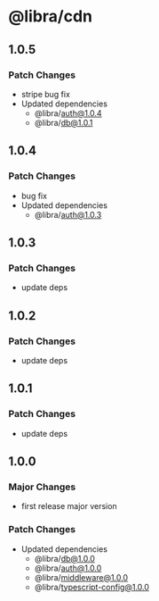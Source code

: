 # @libra/cdn

## 1.0.5

### Patch Changes

- stripe bug fix
- Updated dependencies
  - @libra/auth@1.0.4
  - @libra/db@1.0.1

## 1.0.4

### Patch Changes

- bug fix
- Updated dependencies
  - @libra/auth@1.0.3

## 1.0.3

### Patch Changes

- update deps

## 1.0.2

### Patch Changes

- update deps

## 1.0.1

### Patch Changes

- update deps

## 1.0.0

### Major Changes

- first release major version

### Patch Changes

- Updated dependencies
  - @libra/db@1.0.0
  - @libra/auth@1.0.0
  - @libra/middleware@1.0.0
  - @libra/typescript-config@1.0.0
